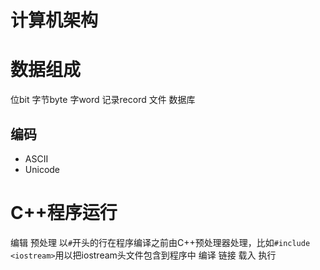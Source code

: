 # 计算机架构


# 数据组成

位bit
字节byte
字word
记录record
文件
数据库

## 编码
- ASCII
- Unicode

# C++程序运行

编辑
预处理
	以`#`开头的行在程序编译之前由C++预处理器处理，比如`#include <iostream>`用以把iostream头文件包含到程序中
编译
链接
载入
执行

# 
